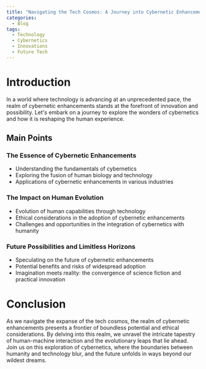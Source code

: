 ```yaml
---
title: "Navigating the Tech Cosmos: A Journey into Cybernetic Enhancements"
categories:
  - Blog
tags:
  - Technology
  - Cybernetics
  - Innovations
  - Future Tech
---
```


# Introduction
In a world where technology is advancing at an unprecedented pace, the realm of cybernetic enhancements stands at the forefront of innovation and possibility. Let's embark on a journey to explore the wonders of cybernetics and how it is reshaping the human experience.

## Main Points
### The Essence of Cybernetic Enhancements
- Understanding the fundamentals of cybernetics
- Exploring the fusion of human biology and technology
- Applications of cybernetic enhancements in various industries

### The Impact on Human Evolution
- Evolution of human capabilities through technology
- Ethical considerations in the adoption of cybernetic enhancements
- Challenges and opportunities in the integration of cybernetics with humanity

### Future Possibilities and Limitless Horizons
- Speculating on the future of cybernetic enhancements
- Potential benefits and risks of widespread adoption
- Imagination meets reality: the convergence of science fiction and practical innovation

# Conclusion
As we navigate the expanse of the tech cosmos, the realm of cybernetic enhancements presents a frontier of boundless potential and ethical considerations. By delving into this realm, we unravel the intricate tapestry of human-machine interaction and the evolutionary leaps that lie ahead. Join us on this exploration of cybernetics, where the boundaries between humanity and technology blur, and the future unfolds in ways beyond our wildest dreams.